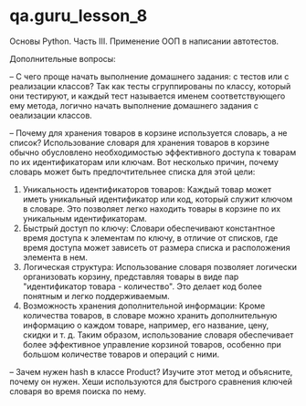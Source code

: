 # qa.guru_lesson_8

Основы Python. Часть III. Применение ООП в написании автотестов.

Дополнительные вопросы:

– С чего проще начать выполнение домашнего задания: с тестов или с реализации классов?
 Так как тесты сгруппированы по классу, который они тестируют, и каждый тест называется именем соответствующего ему метода,
 логично начать выполнение домашнего задания с оеализации классов.

– Почему для хранения товаров в корзине используется словарь, а не список?
Использование словаря для хранения товаров в корзине обычно обусловлено необходимостью эффективного доступа к товарам по их идентификаторам или ключам.
Вот несколько причин, почему словарь может быть предпочтительнее списка для этой цели:
1. Уникальность идентификаторов товаров: Каждый товар может иметь уникальный идентификатор или код, который служит ключом в словаре. Это позволяет легко находить товары в корзине по их уникальным идентификаторам.
2. Быстрый доступ по ключу: Словари обеспечивают константное время доступа к элементам по ключу, в отличие от списков, где время доступа может зависеть от размера списка и расположения элемента в нем.
3. Логическая структура: Использование словаря позволяет логически организовать корзину, представляя товары в виде пар "идентификатор товара - количество". Это делает код более понятным и легко поддерживаемым.
4. Возможность хранения дополнительной информации: Кроме количества товаров, в словаре можно хранить дополнительную информацию о каждом товаре, например, его название, цену, скидки и т. д.
Таким образом, использование словаря обеспечивает более эффективное управление корзиной товаров, особенно при большом количестве товаров и операций с ними.

– Зачем нужен hash в классе Product? Изучите этот метод и объясните, почему он нужен.
Хеши используются для быстрого сравнения ключей словаря во время поиска по нему. 
